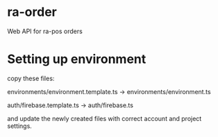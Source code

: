 # ra-order
Web API for ra-pos orders


# Setting up environment
copy these files:

environments/environment.template.ts -> environments/environment.ts

auth/firebase.template.ts -> auth/firebase.ts


and update the newly created files with correct account and project settings.
